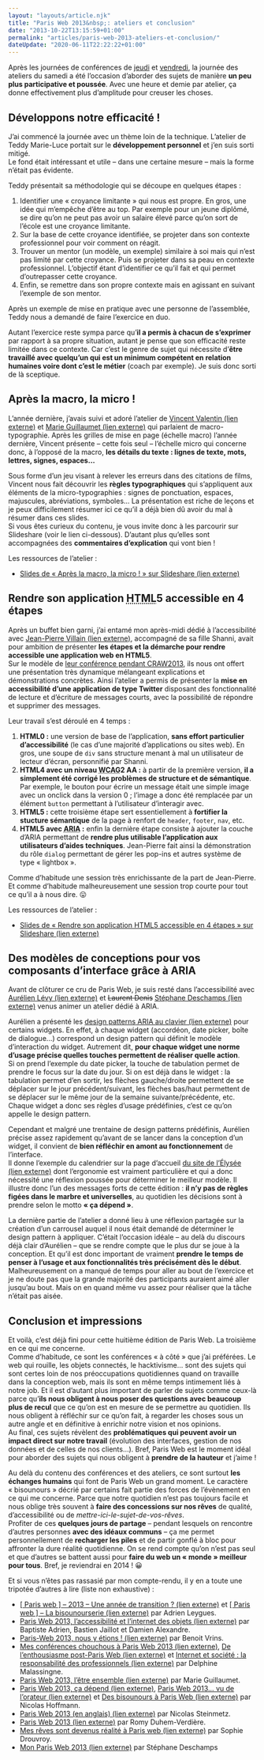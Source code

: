 ```yaml
---
layout: "layouts/article.njk"
title: "Paris Web 2013&nbsp;: ateliers et conclusion"
date: "2013-10-22T13:15:59+01:00"
permalink: "articles/paris-web-2013-ateliers-et-conclusion/"
dateUpdate: "2020-06-11T22:22:22+01:00"
---
```


<p>Après les journées de conférences de <a href="/articles/paris-web-2013-conferences-du-jeudi/">jeudi</a> et <a href="/articles/paris-web-2013-conferences-du-vendredi/">vendredi</a>, la journée des ateliers du samedi a été l’occasion d’aborder des sujets de manière <strong>un peu plus participative et poussée</strong>. Avec une heure et demie par atelier, ça donne effectivement plus d’amplitude pour creuser les choses.</p>
<h2>Développons notre efficacité&nbsp;!</h2>
<p>J’ai commencé la journée avec un thème loin de la technique. L’atelier de Teddy Marie-Luce portait sur le <strong>développement personnel</strong> et j’en suis sorti mitigé.<br />
Le fond était intéressant et utile – dans une certaine mesure – mais la forme n’était pas évidente.</p>
<p>Teddy présentait sa méthodologie qui se découpe en quelques étapes&nbsp;:</p>
<ol>
<li>Identifier une «&nbsp;croyance limitante&nbsp;» qui nous est propre. En gros, une idée qui m’empêche d’être au top. Par exemple pour un jeune diplômé, se dire qu’on ne peut pas avoir un salaire élevé parce qu’on sort de l’école est une croyance limitante.</li>
<li>Sur la base de cette croyance identifiée, se projeter dans son contexte professionnel pour voir comment on réagit.</li>
<li>Trouver un mentor (un modèle, un exemple) similaire à soi mais qui n’est pas limité par cette croyance. Puis se projeter dans sa peau en contexte professionnel. L’objectif étant d’identifier ce qu’il fait et qui permet d’outrepasser cette croyance.</li>
<li>Enfin, se remettre dans son propre contexte mais en agissant en suivant l’exemple de son mentor.</li>
</ol>
<p>Après un exemple de mise en pratique avec une personne de l’assemblée, Teddy nous a demandé de faire l’exercice en duo.</p>
<p>Autant l’exercice reste sympa parce qu’<strong>il a permis à chacun de s’exprimer</strong> par rapport à sa propre situation, autant je pense que son efficacité reste limitée dans ce contexte. Car c’est le genre de sujet qui nécessite d’<strong>être travaillé avec quelqu’un qui est un minimum compétent en relation humaines voire dont c’est le métier</strong> (coach par exemple). Je suis donc sorti de là sceptique.</p>
<h2>Après la macro, la micro&nbsp;!</h2>
<p>L’année dernière, j’avais suivi et adoré l’atelier de <a href="https://twitter.com/htmlvv" rel="external">Vincent Valentin <span class="screen-reader-text">(lien externe)</span></a> et <a href="https://marieguillaumet.com/" rel="external">Marie Guillaumet <span class="screen-reader-text">(lien externe)</span></a> qui parlaient de macro-typographie. Après les grilles de mise en page (échelle macro) l’année dernière, Vincent présente – cette fois seul – l’échelle micro qui concerne donc, à l’opposé de la macro, <strong>les détails du texte&nbsp;: lignes de texte, mots, lettres, signes, espaces…</strong></p>
<p>Sous forme d’un jeu visant à relever les erreurs dans des citations de films, Vincent nous fait découvrir les <strong>règles typographiques</strong> qui s’appliquent aux éléments de la micro-typographies&nbsp;: signes de ponctuation, espaces, majuscules, abréviations, symboles… La présentation est riche de leçons et je peux difficilement résumer ici ce qu’il a déjà bien dû avoir du mal à résumer dans ces slides.<br />
Si vous êtes curieux du contenu, je vous invite donc à les parcourir sur Slideshare (voir le lien ci-dessous). D’autant plus qu’elles sont accompagnées des <strong>commentaires d’explication</strong> qui vont bien&nbsp;!</p>
<p>Les ressources de l’atelier&nbsp;:</p>
<ul>
<li><a href="https://fr.slideshare.net/htmlvv/aprs-la-macro-la-micro" rel="external">Slides de «&nbsp;Après la macro, la micro&nbsp;!&nbsp;» sur Slideshare <span class="screen-reader-text">(lien externe)</span></a></li>
</ul>
<h2>Rendre son application <abbr lang="en" title="Hypertext Markup Language">HTML</abbr>5 accessible en 4 étapes</h2>
<p>Après un buffet bien garni, j’ai entamé mon après-midi dédié à l’accessibilité avec <a href="https://twitter.com/villainjp" rel="external">Jean-Pierre Villain <span class="screen-reader-text">(lien externe)</span></a>, accompagné de sa fille Shanni, avait pour ambition de présenter <strong>les étapes et la démarche pour rendre accessible une application web en HTML5</strong>.<br />
Sur le modèle de <a href="/articles/craw2013-evaluation-logiciel-libre-et-accessibilite-des-videos/">leur conférence pendant CRAW2013</a>, ils nous ont offert une présentation très dynamique mélangeant explications et démonstrations concrètes. Ainsi l’atelier a permis de présenter la <strong>mise en accessibilité d’une application de type Twitter</strong> disposant des fonctionnalité de lecture et d’écriture de messages courts, avec la possibilité de répondre et supprimer des messages.</p>
<p>Leur travail s’est déroulé en 4 temps&nbsp;:</p>
<ol>
<li><strong>HTML0&nbsp;:</strong> une version de base de l’application, <strong>sans effort particulier d’accessibilité</strong> (le cas d’une majorité d’applications ou sites web). En gros, une soupe de <code>div</code> sans structure menant à mal un utilisateur de lecteur d’écran, personnifié par Shanni.</li>
<li><strong>HTML4 avec un niveau <abbr lang="en" title="Web Content Accessibility Guidelines">WCAG</abbr>2 AA&nbsp;:</strong> à partir de la première version, <strong>il a simplement été corrigé les problèmes de structure et de sémantique</strong>. Par exemple, le bouton pour écrire un message était une simple image avec un onclick dans la version 0&nbsp;; l’image a donc été remplacée par un élément <code>button</code> permettant à l’utilisateur d’interagir avec.</li>
<li><strong>HTML5&nbsp;:</strong> cette troisième étape sert essentiellement à <strong>fortifier la stucture sémantique</strong> de la page à renfort de <code>header</code>, <code>footer</code>, <code>nav</code>, etc.</li>
<li><strong>HTML5 avec <abbr lang="en" title="Accessible Rich Internet Applications">ARIA</abbr>&nbsp;:</strong> enfin la dernière étape consiste à ajouter la couche d’ARIA permettant de <strong>rendre plus utilisable l’application aux utilisateurs d’aides techniques</strong>. Jean-Pierre fait ainsi la démonstration du rôle <code>dialog</code> permettant de gérer les pop-ins et autres système de type «&nbsp;lightbox&nbsp;».</li>
</ol>
<p>Comme d’habitude une session très enrichissante de la part de Jean-Pierre. Et comme d’habitude malheureusement une session trop courte pour tout ce qu’il a à nous dire. <span role="img" aria-label="Tire la langue">😛</span></p>
<p>Les ressources de l’atelier&nbsp;:</p>
<ul>
<li><a href="https://fr.slideshare.net/Qelios/paris-web-2013-atelier-rendre-une-application-accessible-en-quatre-tapes" rel="external">Slides de «&nbsp;Rendre son application HTML5 accessible en 4 étapes&nbsp;» sur Slideshare <span class="screen-reader-text">(lien externe)</span></a></li>
</ul>
<h2>Des modèles de conceptions pour vos composants d’interface grâce à ARIA</h2>
<p>Avant de clôturer ce cru de Paris Web, je suis resté dans l’accessibilité avec <a href="https://twitter.com/goetsu" rel="external">Aurélien Lévy <span class="screen-reader-text">(lien externe)</span></a> et <del>Laurent Denis</del> <a href="https://nota-bene.org/" rel="external">Stéphane Deschamps <span class="screen-reader-text">(lien externe)</span></a> venus animer un atelier dédié à ARIA.</p>
<p>Aurélien a présenté les <a href="https://docs.google.com/spreadsheet/ccc?key=0AtFU--XC82fCdFBnMjF4LXZjZGhSMEh2b2FUUDRrNEE" rel="external">design patterns ARIA au clavier <span class="screen-reader-text">(lien externe)</span></a> pour certains widgets. En effet, à chaque widget (accordéon, date picker, boîte de dialogue…) correspond un design pattern qui définit le modèle d’interaction du widget. Autrement dit, <strong>pour chaque widget une norme d’usage précise quelles touches permettent de réaliser quelle action</strong>.<br />
Si on prend l’exemple du date picker, la touche de tabulation permet de prendre le focus sur la date du jour. Si on est déjà dans le widget&nbsp;: la tabulation permet d’en sortir, les flèches gauche/droite permettent de se déplacer sur le jour précédent/suivant, les flèches bas/haut permettent de se déplacer sur le même jour de la semaine suivante/précédente, etc.<br />
Chaque widget a donc ses règles d’usage prédéfinies, c’est ce qu’on appelle le design pattern.</p>
<p>Cependant et malgré une trentaine de design patterns prédéfinis, Aurélien précise assez rapidement qu’avant de se lancer dans la conception d’un widget, il convient de <strong>bien réfléchir en amont au fonctionnement</strong> de l’interface.<br />
Il donne l’exemple du calendrier sur la page d’accueil <a href="https://www.elysee.fr/" rel="external">du site de l’Élysée <span class="screen-reader-text">(lien externe)</span></a> dont l’ergonomie est vraiment particulière et qui a donc nécessité une réflexion poussée pour déterminer le meilleur modèle. Il illustre donc l’un des messages forts de cette édition&nbsp;: <strong>il n’y pas de règles figées dans le marbre et universelles</strong>, au quotidien les décisions sont à prendre selon le motto <strong>«&nbsp;ça dépend&nbsp;»</strong>.</p>
<p>La dernière partie de l’atelier a donné lieu à une réflexion partagée sur la création d’un carrousel auquel il nous était demandé de déterminer le design pattern à appliquer. C’était l’occasion idéale – au delà du discours déjà clair d’Aurélien – que se rendre compte que le plus dur se joue à la conception. Et qu’il est donc important de vraiment <strong>prendre le temps de penser à l’usage et aux fonctionnalités très précisément dès le début</strong>.<br />
Malheureusement on a manqué de temps pour aller au bout de l’exercice et je ne doute pas que la grande majorité des participants auraient aimé aller jusqu’au bout. Mais on en quand même vu assez pour réaliser que la tâche n’était pas aisée.</p>
<h2>Conclusion et impressions</h2>
<p>Et voilà, c’est déjà fini pour cette huitième édition de Paris Web. La troisième en ce qui me concerne.<br />
Comme d’habitude, ce sont les conférences «&nbsp;à côté&nbsp;» que j’ai préférées. Le web qui rouille, les objets connectés, le hacktivisme… sont des sujets qui sont certes loin de nos préoccupations quotidiennes quand on travaille dans la conception web, mais ils sont en même temps intimement liés à notre job. Et il est d’autant plus important de parler de sujets comme ceux-là parce qu’<strong>ils nous obligent à nous poser des questions avec beaucoup plus de recul</strong> que ce qu’on est en mesure de se permettre au quotidien. Ils nous obligent à réfléchir sur ce qu’on fait, à regarder les choses sous un autre angle et en définitive à enrichir notre vision et nos opinions.<br />
Au final, ces sujets révèlent des <strong>problématiques qui peuvent avoir un impact direct sur notre travail</strong> (évolution des interfaces, gestion de nos données et de celles de nos clients…). Bref, Paris Web est le moment idéal pour aborder des sujets qui nous obligent à <strong>prendre de la hauteur</strong> et j’aime&nbsp;!</p>
<p>Au delà du contenu des conférences et des ateliers, ce sont surtout <strong>les échanges humains</strong> qui font de Paris Web un grand moment. Le caractère «&nbsp;bisounours&nbsp;» décrié par certains fait partie des forces de l’évènement en ce qui me concerne. Parce que notre quotidien n’est pas toujours facile et nous oblige très souvent à <strong>faire des concessions sur nos rêves</strong> de qualité, d’accessibilité ou de <em>mettre-ici-le-sujet-de-vos-rêves</em>.<br />
Profiter de ces <strong>quelques jours de partage</strong> – pendant lesquels on rencontre d’autres personnes <strong>avec des idéaux communs</strong> – ça me permet personnellement de <strong>recharger les piles</strong> et de partir gonflé à bloc pour affronter la dure réalité quotidienne. On se rend compte qu’on n’est pas seul et que d’autres se battent aussi pour <strong>faire du web un «&nbsp;monde&nbsp;» meilleur pour tous</strong>. Bref, je reviendrai en 2014&nbsp;! <span role="img" aria-label="Heureux">😀</span></p>
<p>Et si vous n’êtes pas rassasié par mon compte-rendu, il y en a toute une tripotée d’autres à lire (liste non exhaustive)&nbsp;:</p>
<ul>
<li><a href="http://www.bootleygues.net/index.php?post/2013/10/18/[-Paris-web-]-2013-Une-annee-de-transition" rel="external">[ Paris web ] – 2013 – Une année de transition&nbsp;? <span class="screen-reader-text">(lien externe)</span></a> et <a href="http://www.bootleygues.net/index.php?post/2013/10/21/Paris-web-La-bisounouserie" rel="external">[ Paris web ] – La bisounourserie <span class="screen-reader-text">(lien externe)</span></a> par Adrien Leygues.</li>
<li><a href="https://jolicode.com/blog/paris-web-2013-l-accessibilite-et-l-internet-des-objets" rel="external">Paris Web 2013, l’accessibilité et l’internet des objets <span class="screen-reader-text">(lien externe)</span></a> par Baptiste Adrien, Bastien Jaillot et Damien Alexandre.</li>
<li><a href="https://blog.spade.be/fr/paris-web-2013-y-etait-615" rel="external">Paris-Web 2013, nous y étions&nbsp;! <span class="screen-reader-text">(lien externe)</span></a> par Benoit Vrins.</li>
<li><a href="https://articles.nissone.com/2013/10/mes-conferences-chouchous-a-paris-web-2013/" rel="external">Mes conférences chouchous à Paris Web 2013 <span class="screen-reader-text">(lien externe)</span></a>, <a href="https://articles.nissone.com/2013/10/de-l-enthousiasme-post-paris-web/" rel="external">De l’enthousiasme post-Paris Web <span class="screen-reader-text">(lien externe)</span></a> et <a href="https://articles.nissone.com/2013/10/internet-societe-responsabilite-professionnels/" rel="external">Internet et société&nbsp;: la responsabilité des professionnels <span class="screen-reader-text">(lien externe)</span></a> par Delphine Malassingne.</li>
<li><a href="https://marieguillaumet.com/paris-web-2013-letre-ensemble/" rel="external">Paris Web 2013, l’être ensemble <span class="screen-reader-text">(lien externe)</span></a> par Marie Guillaumet.</li>
<li><a href="https://www.nicolas-hoffmann.net/source/1590-Paris-Web-2013-ca-depend.html" rel="external">Paris Web 2013, ça dépend <span class="screen-reader-text">(lien externe)</span></a>, <a href="https://www.nicolas-hoffmann.net/source/1591-Paris-Web-2013-vu-de-l-orateur.html" rel="external">Paris Web 2013… vu de l’orateur <span class="screen-reader-text">(lien externe)</span></a> et <a href="https://www.nicolas-hoffmann.net/source/1592-Des-bisounours-a-Paris-Web.html" rel="external">Des bisounours à Paris Web <span class="screen-reader-text">(lien externe)</span></a> par Nicolas Hoffmann.</li>
<li><a href="https://nicolas.steinmetz.fr/post/2013-10-16-paris-web-2013/" rel="external">Paris Web 2013 (en anglais) <span class="screen-reader-text">(lien externe)</span></a> par Nicolas Steinmetz.</li>
<li><a href="http://romy.tetue.net/paris-web-2013" rel="external">Paris Web 2013 <span class="screen-reader-text">(lien externe)</span></a> par Romy Duhem-Verdière.</li>
<li><a href="https://www.sophie-drouvroy.com/vis-ma-vie-de-sourde/mes-reves-sont-devenus-realite-a-paris-web/" rel="external">Mes rêves sont devenus réalité à Paris web <span class="screen-reader-text">(lien externe)</span></a> par Sophie Drouvroy.</li>
<li><a href="https://nota-bene.org/Mon-Paris-Web-2013" rel="external">Mon Paris Web 2013 <span class="screen-reader-text">(lien externe)</span></a> par Stéphane Deschamps</li>
</ul>
